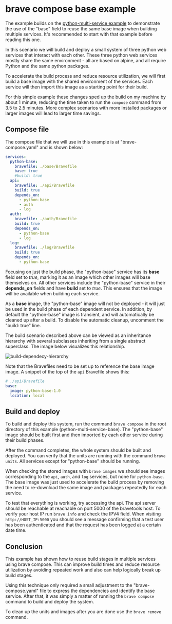 # brave compose base example

The example builds on the [python-multi-service example](../python-multi-service/) to demonstrate the use of the "base" field to reuse the same base image when building multiple services. It's recommended to start with that example before reading this one.

In this scenario we will build and deploy a small system of three python web services that interact with each other. These three python web services mostly share the same environment - all are based on alpine, and all require Python and the same python packages.

To accelerate the build process and reduce resource utilization, we will first build a base image with the shared environment of the services. Each service will then import this image as a starting point for their build.

For this simple example these changes sped up the build on my machine by about 1 minute, reducing the time taken to run the `compose` command from 3.5 to 2.5 minutes. More complex scenarios with more installed packages or larger images will lead to larger time savings.


## Compose file

The compose file that we will use in this example is at "brave-compose.yaml" and is shown below:

```yaml
services:
  python-base:
    bravefile: ./base/Bravefile
    base: true
    #build: true
  api:
    bravefile: ./api/Bravefile
    build: true
    depends_on:
      - python-base 
      - auth
      - log
  auth:
    bravefile: ./auth/Bravefile
    build: true
    depends_on:
      - python-base
      - log
  log:
    bravefile: ./log/Bravefile
    build: true
    depends_on:
      - python-base
```

Focusing on just the build phase, the "python-base" service has its **base** field set to *true*, marking it as an image which other images will base themselves on. All other services include the "python-base" service in their **depends_on** fields and have **build** set to *true*. This ensures that the image will be available when building each service.

As a **base** image, the "python-base" image will not be deployed - it will just be used in the build phase of each dependent service. In addition, by default the "python-base" image is transient, and will automatically be cleaned up after a build. To disable the automatic cleanup, uncomment the "build: true" line.

The build scenario described above can be viewed as an inheritance hierarchy with several subclasses inheriting from a single abstract superclass. The image below visualizes this relationship.  

![build-dependecy-hierarchy](build-deps.svg)

Note that the Bravefiles need to be set up to reference the base image image. A snippet of the top of the `api` Bravefile shows this:

```yaml
# ./api/Bravefile
base:
  image: python-base-1.0
  location: local
```


## Build and deploy

To build and deploy this system, run the command `brave compose` in the root directory of this example (python-multi-service-base). The "python-base" image should be built first and then imported by each other service during their build phases.

After the command completes, the whole system should be built and deployed.
You can verify that the units are running with the command `brave units`. All services except for "python-base" should be running.

When checking the stored images with `brave images` we should see images corresponding to the `api`, `auth`, and `log` services, but none for `python-base`. The base image was just used to accelerate the build process by removing the need to re-download the same image and packages repeatedly for each service. 

To test that everything is working, try accessing the api. The api server should be reachable at reachable on port 5000 of the bravetools host. To verify your host IP run `brave info` and check the IPV4 field. When visiting `http://HOST_IP:5000` you should see a message confirming that a test user has been authenticated and that the request has been logged at a certain date time.


## Conclusion

This example has shown how to reuse build stages in multiple services using brave compose. This can improve build times and reduce resource utilization by avoiding repeated work and also can help logically break up build stages. 

Using this technique only required a small adjustment to the "brave-compose.yaml" file to express the dependencies and identify the base service. After that, it was simply a matter of running the `brave compose` command to build and deploy the system.

To clean up the units and images after you are done use the `brave remove` command.
